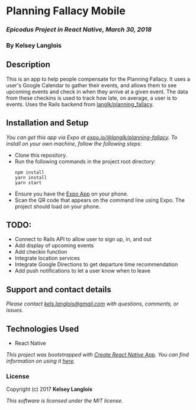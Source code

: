 # Planning Fallacy Mobile

### _Epicodus Project in React Native, March 30, 2018_

### By Kelsey Langlois

## Description

This is an app to help people compensate for the Planning Fallacy. It uses a user's Google Calendar to gather their events, and allows them to see upcoming events and check in when they arrive at a given event. The data from these checkins is used to track how late, on average, a user is to events. Uses the Rails backend from [langlk/planning_fallacy](http://github.com/langlk/planning_fallacy).

## Installation and Setup

_You can get this app via Expo at [expo.io/@langlk/planning-fallacy](https://expo.io/@langlk/planning-fallacy). To install on your own machine, follow the following steps:_

* Clone this repository.
* Run the following commands in the project root directory:
  ```
  npm install
  yarn install
  yarn start
  ```
* Ensure you have the [Expo App](https://expo.io/tools#client) on your phone.
* Scan the QR code that appears on the command line using Expo. The project should load on your phone.

## TODO:
  * Connect to Rails API to allow user to sign up, in, and out
  * Add display of upcoming events
  * Add checkin function
  * Integrate location services
  * Integrate Google Directions to get departure time recommendation
  * Add push notifications to let a user know when to leave

## Support and contact details

_Please contact [kels.langlois@gmail.com](mailto:kels.langlois@gmail.com) with questions, comments, or issues._

## Technologies Used

* React Native

_This project was bootstrapped with [Create React Native App](https://github.com/react-community/create-react-native-app). You can find information on using it [here](https://github.com/react-community/create-react-native-app/blob/master/react-native-scripts/template/README.md)._

### License

Copyright (c) 2017 **Kelsey Langlois**

*This software is licensed under the MIT license.*
